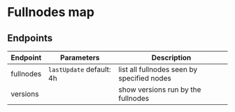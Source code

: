 # Fullnodes map



## Endpoints

| Endpoint  | Parameters               | Description                                |
|-----------|--------------------------|--------------------------------------------|
| fullnodes | `lastUpdate` default: 4h | list all fullnodes seen by specified nodes |
| versions  |                          | show versions run by the fullnodes         |
